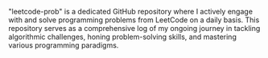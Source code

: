 "leetcode-prob" is a dedicated GitHub repository where I actively engage with and solve programming problems from LeetCode on a daily basis. This repository serves as a comprehensive log of my ongoing journey in tackling algorithmic challenges, honing problem-solving skills, and mastering various programming paradigms.
